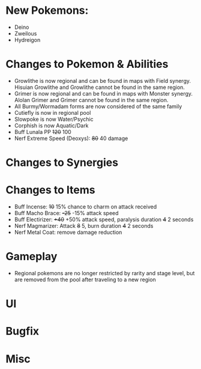 # New Pokemons:

 - Deino
 - Zweilous
 - Hydreigon

# Changes to Pokemon & Abilities

- Growlithe is now regional and can be found in maps with Field synergy. Hisuian Growlithe and Growlithe cannot be found in the same region.
- Grimer is now regional and can be found in maps with Monster synergy. Alolan Grimer and Grimer cannot be found in the same region.
- All Burmy/Wormadam forms are now considered of the same family
- Cutiefly is now in regional pool
- Slowpoke is now Water/Psychic
- Corphish is now Aquatic/Dark
- Buff Lunala PP ~~120~~ 100
- Nerf Extreme Speed (Deoxys): ~~80~~ 40 damage

# Changes to Synergies

# Changes to Items
- Buff Incense: ~~10~~ 15% chance to charm on attack received
- Buff Macho Brace: ~~-25~~ -15% attack speed
- Buff Electirizer: ~~+40~~ +50% attack speed, paralysis duration ~~4~~ 2 seconds
- Nerf Magmarizer: Attack ~~8~~ 5, burn duration ~~4~~ 2 seconds
- Nerf Metal Coat: remove damage reduction

# Gameplay

- Regional pokemons are no longer restricted by rarity and stage level, but are removed from the pool after traveling to a new region

# UI

# Bugfix

# Misc
